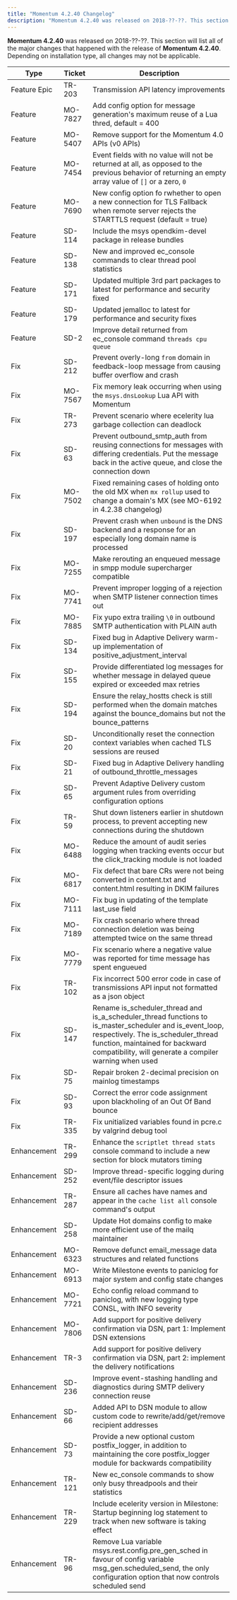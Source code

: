 ```yaml
---
title: "Momentum 4.2.40 Changelog"
description: "Momentum 4.2.40 was released on 2018-??-??. This section will list all of the major changes that happened with the release of Momentum 4.2.40. Depending on installation type, all changes may not be applicable."
---
```


**Momentum 4.2.40** was released on 2018-??-??. This section will list all of the major changes that happened with the release of **Momentum 4.2.40**. Depending on installation type, all changes may not be applicable.

<a name="changelog.4-2-40.table"></a> 

| Type | Ticket | Description |
| --- | --- | --- |
| Feature Epic | TR-203 | Transmission API latency improvements |
| Feature | MO-7827 | Add config option for message generation's maximum reuse of a Lua thred, default = 400 |
| Feature | MO-5407 | Remove support for the Momentum 4.0 APIs (v0 APIs) |
| Feature | MO-7454 | Event fields with no value will not be returned at all, as opposed to the previous behavior of returning an empty array value of `[]` or a zero, `0` |
| Feature | MO-7690 | New config option fo rwhether to open a new connection for TLS Fallback when remote server rejects the STARTTLS request (default = true) |
| Feature | SD-114 | Include the msys opendkim-devel package in release bundles |
| Feature | SD-138 | New and improved ec_console commands to clear thread pool statistics |
| Feature | SD-171 | Updated multiple 3rd part packages to latest for performance and security fixed |
| Feature | SD-179 | Updated jemalloc to latest for performance and security fixes |
| Feature | SD-2 | Improve detail returned from ec_console command `threads cpu queue` |
| Fix | SD-212 | Prevent overly-long `from` domain in feedback-loop message from causing buffer overflow and crash |
| Fix | MO-7567 | Fix memory leak occurring when using the `msys.dnsLookup` Lua API with Momentum |
| Fix | TR-273 | Prevent scenario where ecelerity lua garbage collection can deadlock |
| Fix | SD-63 | Prevent outbound_smtp_auth from reusing connections for messages with differing credentials. Put the message back in the active queue, and close the connection down |
| Fix | MO-7502 | Fixed remaining cases of holding onto the old MX when `mx rollup` used to change a domain's MX (see MO-6192 in 4.2.38 changelog) |
| Fix | SD-197 | Prevent crash when `unbound` is the DNS backend and a response for an especially long domain name is processed |
| Fix | MO-7255 | Make rerouting an enqueued message in smpp module supercharger compatible |
| Fix | MO-7741 | Prevent improper logging of a rejection when SMTP listener connection times out |
| Fix | MO-7885 | Fix yupo extra trailing `\0` in outbound SMTP authentication with PLAIN auth |
| Fix | SD-134 | Fixed bug in Adaptive Delivery warm-up implementation of positive_adjustment_interval |
| Fix | SD-155 | Provide differentiated log messages for whether message in delayed queue expired or exceeded max retries |
| Fix | SD-194 | Ensure the relay_hostts check is still performed when the domain matches against the bounce_domains but not the bounce_patterns |
| Fix | SD-20 | Unconditionally reset the connection context variables when cached TLS sessions are reused |
| Fix | SD-21 | Fixed bug in Adaptive Delivery handling of outbound_throttle_messages |
| Fix | SD-65 | Prevent Adaptive Delivery custom argument rules from overriding configuration options |
| Fix | TR-59 | Shut down listeners earlier in shutdown process, to prevent accepting new connections during the shutdown |
| Fix | MO-6488 | Reduce the amount of audit series logging when tracking events occur but the click_tracking module is not loaded |
| Fix | MO-6817 | Fix defect that bare CRs were not being converted in content.txt and content.html resulting in DKIM failures |
| Fix | MO-7111 | Fix bug in updating of the template last_use field |
| Fix | MO-7189 | Fix crash scenario where thread connection deletion was being attempted twice on the same thread |
| Fix | MO-7779 | Fix scenario where a negative value was reported for time message has spent engueued |
| Fix | TR-102 | Fix incorrect 500 error code in case of transmissions API input not formatted as a json object |
| Fix | SD-147 | Rename is_scheduler_thread and is_a_scheduler_thread functions to is_master_scheduler and is_event_loop, respectively. The is_scheduler_thread function, maintained for backward compatibility, will generate a compiler warning when used |
| Fix | SD-75 | Repair broken 2-decimal precision on mainlog timestamps |
| Fix | SD-93 | Correct the error code assignment upon blackholing of an Out Of Band bounce |
| Fix | TR-335 | Fix unitialized variables found in pcre.c by valgrind debug tool |
| Enhancement | TR-299 | Enhance the `scriptlet thread stats` console command to include a new section for block mutators timing |
| Enhancement | SD-252 | Improve thread-specific logging during event/file descriptor issues |
| Enhancement | TR-287 | Ensure all caches have names and appear in the `cache list all` console command's output |
| Enhancement | SD-258 | Update Hot domains config to make more efficient use of the mailq maintainer |
| Enhancement | MO-6323 | Remove defunct email_message data structures and related functions |
| Enhancement | MO-6913 | Write Milestone events to paniclog for major system and config state changes |
| Enhancement | MO-7721 | Echo config reload command to paniclog, with new logging type CONSL, with INFO severity |
| Enhancement | MO-7806 | Add support for positive delivery confirmation via DSN, part 1: Implement DSN extensions |
| Enhancement | TR-3 | Add support for positive delivery confirmation via DSN, part 2: implement the delivery notifications |
| Enhancement | SD-236 | Improve event-stashing handling and diagnostics during SMTP delivery connection reuse |
| Enhancement | SD-66 | Added API to DSN module to allow custom code to rewrite/add/get/remove recipient addresses |
| Enhancement | SD-73 | Provide a new optional custom postfix_logger, in addition to maintaining the core postfix_logger module for backwards compatibility |
| Enhancement | TR-121 | New ec_console commands to show only busy threadpools and their statistics |
| Enhancement | TR-229 | Include ecelerity version in Milestone: Startup beginning log statement to track when new software is taking effect |
| Enhancement | TR-96 | Remove Lua variable msys.rest.config.pre_gen_sched in favour of config variable msg_gen.scheduled_send, the only configuration option that now controls scheduled send |
